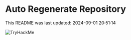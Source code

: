 # Auto Regenerate Repository

This README was last updated: 2024-09-01 20:51:14

 ![TryHackMe](https://tryhackme.com/badge/533634)